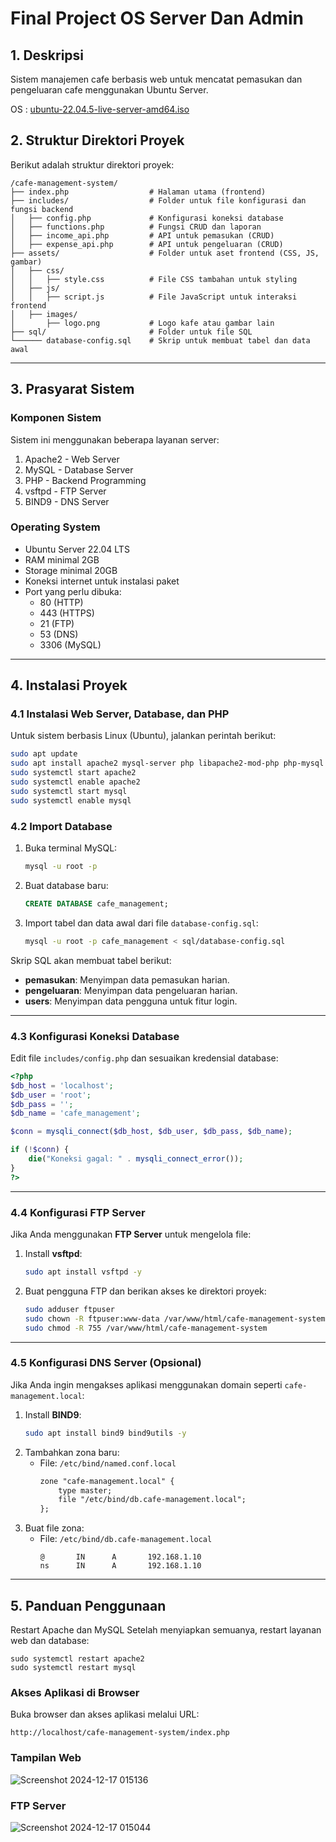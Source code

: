 # Final Project OS Server Dan Admin

## **1. Deskripsi**
Sistem manajemen cafe berbasis web untuk mencatat pemasukan dan pengeluaran cafe menggunakan Ubuntu Server.

OS : [ubuntu-22.04.5-live-server-amd64.iso](https://releases.ubuntu.com/jammy/ubuntu-22.04.5-live-server-amd64.iso)


## **2. Struktur Direktori Proyek**

Berikut adalah struktur direktori proyek:

```
/cafe-management-system/
├── index.php                  # Halaman utama (frontend)
├── includes/                  # Folder untuk file konfigurasi dan fungsi backend
│   ├── config.php             # Konfigurasi koneksi database
│   ├── functions.php          # Fungsi CRUD dan laporan
│   ├── income_api.php         # API untuk pemasukan (CRUD)
│   ├── expense_api.php        # API untuk pengeluaran (CRUD)
├── assets/                    # Folder untuk aset frontend (CSS, JS, gambar)
│   ├── css/
│   │   ├── style.css          # File CSS tambahan untuk styling
│   ├── js/
│   │   ├── script.js          # File JavaScript untuk interaksi frontend
│   ├── images/
│       ├── logo.png           # Logo kafe atau gambar lain
├── sql/                       # Folder untuk file SQL
└────── database-config.sql    # Skrip untuk membuat tabel dan data awal
```

---

## **3. Prasyarat Sistem**

### Komponen Sistem
Sistem ini menggunakan beberapa layanan server:
1. Apache2 - Web Server
2. MySQL - Database Server
3. PHP - Backend Programming
4. vsftpd - FTP Server
5. BIND9 - DNS Server

### Operating System
- Ubuntu Server 22.04 LTS
- RAM minimal 2GB
- Storage minimal 20GB
- Koneksi internet untuk instalasi paket
- Port yang perlu dibuka:
  - 80 (HTTP)
  - 443 (HTTPS)
  - 21 (FTP)
  - 53 (DNS)
  - 3306 (MySQL)
---

## **4. Instalasi Proyek**

### **4.1 Instalasi Web Server, Database, dan PHP**
Untuk sistem berbasis Linux (Ubuntu), jalankan perintah berikut:

```bash
sudo apt update
sudo apt install apache2 mysql-server php libapache2-mod-php php-mysql -y
sudo systemctl start apache2
sudo systemctl enable apache2
sudo systemctl start mysql
sudo systemctl enable mysql
```

### **4.2 Import Database**
1. Buka terminal MySQL:
   ```bash
   mysql -u root -p
   ```
2. Buat database baru:
   ```sql
   CREATE DATABASE cafe_management;
   ```
3. Import tabel dan data awal dari file `database-config.sql`:
   ```bash
   mysql -u root -p cafe_management < sql/database-config.sql
   ```

Skrip SQL akan membuat tabel berikut:
- **pemasukan**: Menyimpan data pemasukan harian.
- **pengeluaran**: Menyimpan data pengeluaran harian.
- **users**: Menyimpan data pengguna untuk fitur login.

---

### **4.3 Konfigurasi Koneksi Database**
Edit file `includes/config.php` dan sesuaikan kredensial database:

```php
<?php
$db_host = 'localhost';
$db_user = 'root';      
$db_pass = '';          
$db_name = 'cafe_management';

$conn = mysqli_connect($db_host, $db_user, $db_pass, $db_name);

if (!$conn) {
    die("Koneksi gagal: " . mysqli_connect_error());
}
?>
```

---

### **4.4 Konfigurasi FTP Server**
Jika Anda menggunakan **FTP Server** untuk mengelola file:

1. Install **vsftpd**:
   ```bash
   sudo apt install vsftpd -y
   ```
2. Buat pengguna FTP dan berikan akses ke direktori proyek:
   ```bash
   sudo adduser ftpuser
   sudo chown -R ftpuser:www-data /var/www/html/cafe-management-system
   sudo chmod -R 755 /var/www/html/cafe-management-system
   ```

---

### **4.5 Konfigurasi DNS Server (Opsional)**
Jika Anda ingin mengakses aplikasi menggunakan domain seperti `cafe-management.local`:

1. Install **BIND9**:
   ```bash
   sudo apt install bind9 bind9utils -y
   ```
2. Tambahkan zona baru:
   - File: `/etc/bind/named.conf.local`
     ```apache
     zone "cafe-management.local" {
         type master;
         file "/etc/bind/db.cafe-management.local";
     };
     ```
3. Buat file zona:
   - File: `/etc/bind/db.cafe-management.local`
     ```
     @       IN      A       192.168.1.10
     ns      IN      A       192.168.1.10
     ```

---

## **5. Panduan Penggunaan**

Restart Apache dan MySQL Setelah menyiapkan semuanya, restart layanan web dan database:

```
sudo systemctl restart apache2
sudo systemctl restart mysql
```

### Akses Aplikasi di Browser

Buka browser dan akses aplikasi melalui URL:
```
http://localhost/cafe-management-system/index.php
```


### Tampilan Web
![Screenshot 2024-12-17 015136](https://github.com/user-attachments/assets/52d37b56-f66b-46c8-b726-2ec77a309a0e)

### FTP Server
![Screenshot 2024-12-17 015044](https://github.com/user-attachments/assets/ac91f1ce-8849-4717-9d8b-eba0b57b5c9a)

